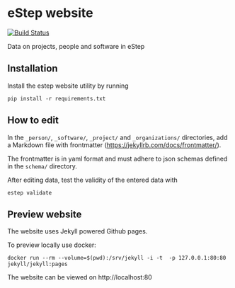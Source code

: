 # eStep website

[![Build Status](https://travis-ci.org/eStep/eStep.github.io.svg?branch=master)](https://travis-ci.org/eStep/eStep.github.io)

Data on projects, people and software in eStep

## Installation

Install the estep website utility by running
```
pip install -r requirements.txt
```

## How to edit

In the `_person/`, `_software/`, `_project/` and `_organizations/` directories, add a Markdown file with frontmatter (https://jekyllrb.com/docs/frontmatter/).

The frontmatter is in yaml format and must adhere to json schemas defined in the `schema/` directory.

After editing data, test the validity of the entered data with
```
estep validate
```

## Preview website

The website uses Jekyll powered Github pages.

To preview locally use docker:
```
docker run --rm --volume=$(pwd):/srv/jekyll -i -t  -p 127.0.0.1:80:80 jekyll/jekyll:pages
```
The website can be viewed on http://localhost:80

